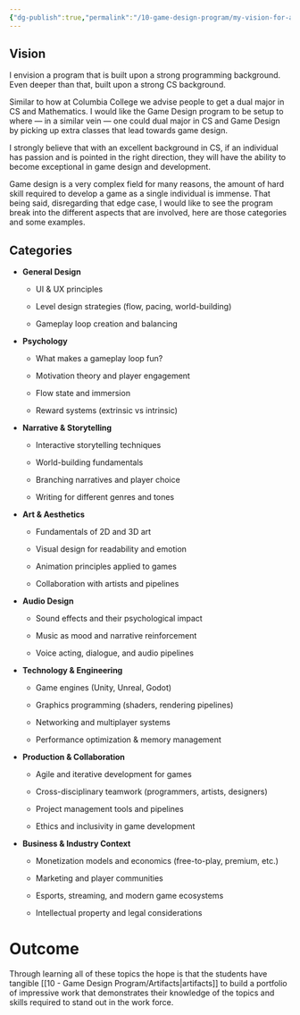 ```yaml
---
{"dg-publish":true,"permalink":"/10-game-design-program/my-vision-for-a-game-design-program/","dgPassFrontmatter":true}
---
```



## Vision

I envision a program that is built upon a strong programming background. Even deeper than that, built upon a strong CS background.

Similar to how at Columbia College we advise people to get a dual major in CS and Mathematics. I would like the Game Design program to be setup to where — in a similar vein — one could dual major in CS and Game Design by picking up extra classes that lead towards game design. 

I strongly believe that with an excellent background in CS, if an individual has passion and is pointed in the right direction, they will have the ability to become exceptional in game design and development.

Game design is a very complex field for many reasons, the amount of hard skill required to develop a game as a single individual is immense. That being said, disregarding that edge case, I would like to see the program break into the different aspects that are involved, here are those categories and some examples.

## Categories

- **General Design**
    
    - UI & UX principles
        
    - Level design strategies (flow, pacing, world-building)
        
    - Gameplay loop creation and balancing
        
- **Psychology**
    
    - What makes a gameplay loop fun?
        
    - Motivation theory and player engagement
        
    - Flow state and immersion
        
    - Reward systems (extrinsic vs intrinsic)
        
- **Narrative & Storytelling**
    
    - Interactive storytelling techniques
        
    - World-building fundamentals
        
    - Branching narratives and player choice
        
    - Writing for different genres and tones
        
- **Art & Aesthetics**
    
    - Fundamentals of 2D and 3D art
        
    - Visual design for readability and emotion
        
    - Animation principles applied to games
        
    - Collaboration with artists and pipelines
        
- **Audio Design**
    
    - Sound effects and their psychological impact
        
    - Music as mood and narrative reinforcement
        
    - Voice acting, dialogue, and audio pipelines
        
- **Technology & Engineering**
    
    - Game engines (Unity, Unreal, Godot)
        
    - Graphics programming (shaders, rendering pipelines)
        
    - Networking and multiplayer systems
        
    - Performance optimization & memory management
        
- **Production & Collaboration**
    
    - Agile and iterative development for games
        
    - Cross-disciplinary teamwork (programmers, artists, designers)
        
    - Project management tools and pipelines
        
    - Ethics and inclusivity in game development
        
- **Business & Industry Context**
    
    - Monetization models and economics (free-to-play, premium, etc.)
        
    - Marketing and player communities
        
    - Esports, streaming, and modern game ecosystems
        
    - Intellectual property and legal considerations

# Outcome

Through learning all of these topics the hope is that the students have tangible [[10 - Game Design Program/Artifacts\|artifacts]] to build a portfolio of impressive work that demonstrates their knowledge of the topics and skills required to stand out in the work force. 
